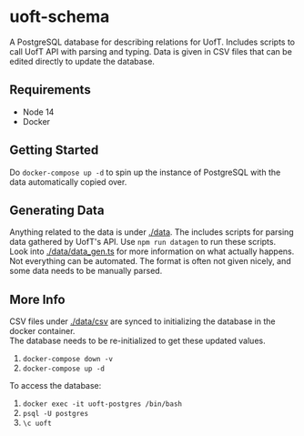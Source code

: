 # uoft-schema

A PostgreSQL database for describing relations for UofT. Includes scripts to call UofT API with parsing and typing. Data is given in CSV files that can be edited directly to update the database.

## Requirements

- Node 14
- Docker

## Getting Started

Do `docker-compose up -d` to spin up the instance of PostgreSQL with the data automatically copied over.

## Generating Data

Anything related to the data is under [./data](./data). The includes scripts for parsing data gathered by UofT's API. Use `npm run datagen` to run these scripts.  
Look into [./data/data_gen.ts](./data/data_gen.ts) for more information on what actually happens.  
Not everything can be automated. The format is often not given nicely, and some data needs to be manually parsed.

## More Info

CSV files under [./data/csv](./data/csv) are synced to initializing the database in the docker container.  
The database needs to be re-initialized to get these updated values.

1. `docker-compose down -v`
2. `docker-compose up -d`

To access the database:

1. `docker exec -it uoft-postgres /bin/bash`
2. `psql -U postgres`
3. `\c uoft`
